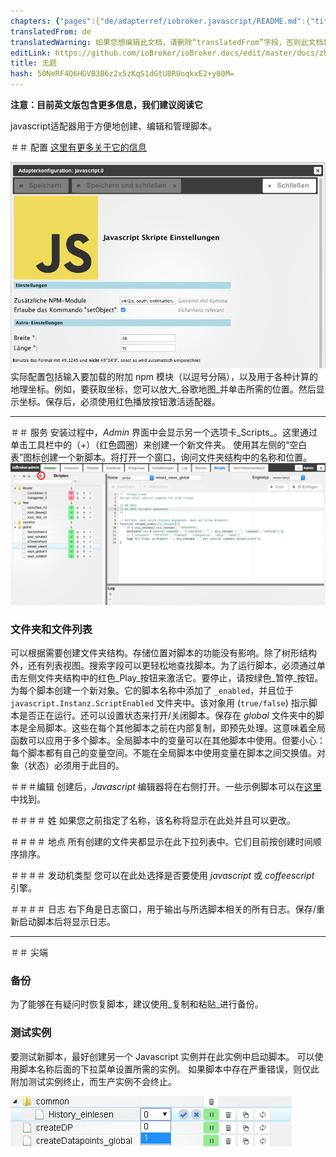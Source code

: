 ```yaml
---
chapters: {"pages":{"de/adapterref/iobroker.javascript/README.md":{"title":{"de":"ioBroker.javascript"},"content":"de/adapterref/iobroker.javascript/README.md"},"de/adapterref/iobroker.javascript/blockly.md":{"title":{"de":"Inhalt"},"content":"de/adapterref/iobroker.javascript/blockly.md"},"de/adapterref/iobroker.javascript/usage.md":{"title":{"de":"no title"},"content":"de/adapterref/iobroker.javascript/usage.md"}}}
translatedFrom: de
translatedWarning: 如果您想编辑此文档，请删除“translatedFrom”字段，否则此文档将再次自动翻译
editLink: https://github.com/ioBroker/ioBroker.docs/edit/master/docs/zh-cn/adapterref/iobroker.javascript/usage.md
title: 无题
hash: 50NeRF4Q6HGVB3B6z2x5zKqS1dGtU8RUoqkxE2+y80M=
---
```

**注意：目前英文版包含更多信息，我们建议阅读它**

javascript适配器用于方便地创建、编辑和管理脚本。

＃＃ 配置
[这里有更多关于它的信息](https://github.com/ioBroker/ioBroker/wiki/ioBroker-Adapter-javascript#konfiguration)

![Javascript 适配器设置菜单](../../../de/adapterref/iobroker.javascript/img/javascript_Einstellungen-Javascript.png) 实际配置包括输入要加载的附加 npm 模块（以逗号分隔），以及用于各种计算的地理坐标。例如，要获取坐标，您可以放大_谷歌地图_并单击所需的位置。然后显示坐标。保存后，必须使用红色播放按钮激活适配器。

* * *

＃＃ 服务
安装过程中，_Admin_ 界面中会显示另一个选项卡_Scripts_。这里通过单击工具栏中的（+）（红色圆圈）来创建一个新文件夹。  使用其左侧的“空白表”图标创建一个新脚本。将打开一个窗口，询问文件夹结构中的名称和位置。
![JavaScript 适配器](../../../de/adapterref/iobroker.javascript/img/javascript_Javascript-Adapter.png)

### 文件夹和文件列表
可以根据需要创建文件夹结构。存储位置对脚本的功能没有影响。除了树形结构外，还有列表视图。搜索字段可以更轻松地查找脚本。为了运行脚本，必须通过单击左侧文件夹结构中的红色_Play_按钮来激活它。要停止，请按绿色_暂停_按钮。为每个脚本创建一个新对象。它的脚本名称中添加了 `_enabled`，并且位于 `javascript.Instanz.ScriptEnabled` 文件夹中。该对象用 (`true/false`) 指示脚本是否正在运行。还可以设置状态来打开/关闭脚本。保存在 _global_ 文件夹中的脚本是全局脚本。这些在每个其他脚本之前在内部复制，即预先处理。这意味着全局函数可以应用于多个脚本。全局脚本中的变量可以在其他脚本中使用。但要小心：每个脚本都有自己的变量空间。不能在全局脚本中使用变量在脚本之间交换值。对象（状态）必须用于此目的。

＃＃＃编辑
创建后，_Javascript_ 编辑器将在右侧打开。一些示例脚本可以在[这里](http://www.iobroker.net/docu/?page_id=2786&lang=de)中找到。

＃＃＃＃ 姓
如果您之前指定了名称，该名称将显示在此处并且可以更改。

＃＃＃＃ 地点
所有创建的文件夹都显示在此下拉列表中。它们目前按创建时间顺序排序。

＃＃＃＃ 发动机类型
您可以在此处选择是否要使用 _javascript_ 或 _coffeescript_ 引擎。

＃＃＃＃ 日志
右下角是日志窗口，用于输出与所选脚本相关的所有日志。保存/重新启动脚本后将显示日志。

* * *

＃＃ 尖端
### 备份
为了能够在有疑问时恢复脚本，建议使用_复制和粘贴_进行备份。

### 测试实例
要测试新脚本，最好创建另一个 Javascript 实例并在此实例中启动脚本。
可以使用脚本名称后面的下拉菜单设置所需的实例。
如果脚本中存在严重错误，则仅此附加测试实例终止，而生产实例不会终止。

![选择 Javascript 适配器实例](../../../de/adapterref/iobroker.javascript/img/screen.jpg)